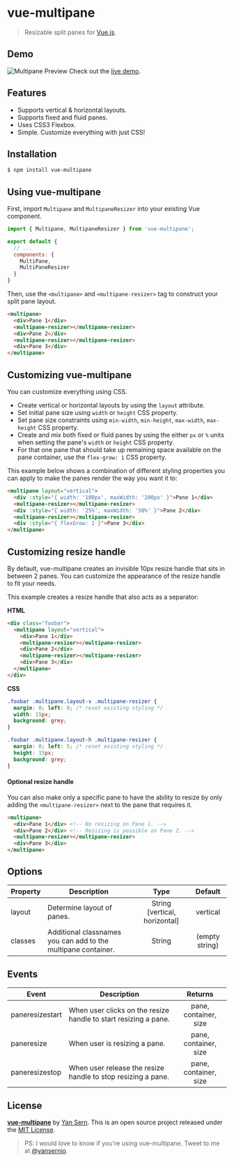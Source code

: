 # vue-multipane
> Resizable split panes for [Vue.js](http://vuejs.org).

## Demo

![Multipane Preview](https://raw.githubusercontent.com/yansern/vue-multipane/master/demo/preview.gif)
Check out the [live demo](https://yansern.github.io/vue-multipane/demo/index.html).

## Features

* Supports vertical & horizontal layouts.
* Supports fixed and fluid panes.
* Uses CSS3 Flexbox.
* Simple. Customize everything with just CSS!

## Installation
```bash
$ npm install vue-multipane
```

## Using vue-multipane

First, import `Multipane` and `MultipaneResizer` into your existing Vue component.
```js
import { Multipane, MultipaneResizer } from 'vue-multipane';

export default {
  // ...
  components: {
    MultiPane,
    MultiPaneResizer
  }
}
```

Then, use the `<multipane>` and `<multipane-resizer>` tag to construct your split pane layout.
```html
<multipane>
  <div>Pane 1</div>
  <multipane-resizer></multipane-resizer>
  <div>Pane 2</div>
  <multipane-resizer></multipane-resizer>
  <div>Pane 3</div>
</multipane>
```

## Customizing vue-multipane
You can customize everything using CSS.

* Create vertical or horizontal layouts by using the `layout` attribute.
* Set initial pane size using `width` or `height` CSS property.
* Set pane size constraints using `min-width`, `min-height`, `max-width`, `max-height` CSS property.
* Create and mix both fixed or fluid panes by using the either `px` or `%` units when setting the pane's `width` or `height` CSS property.
* For that one pane that should take up remaining space available on the pane container, use the `flex-grow: 1` CSS property.

This example below shows a combination of different styling properties you can apply to make the panes render the way you want it to:
```html
<multipane layout="vertical">
  <div :style="{ width: '100px', maxWidth: '200px' }">Pane 1</div>
  <multipane-resizer></multipane-resizer>
  <div :style="{ width: '25%', maxWidth: '50%' }">Pane 2</div>
  <multipane-resizer></multipane-resizer>
  <div :style="{ flexGrow: 1 }">Pane 3</div>
</multipane>

```

## Customizing resize handle
By default, vue-multipane creates an invisible 10px resize handle that sits in between 2 panes. You can customize the appearance of the resize handle to fit your needs.

This example creates a resize handle that also acts as a separator:

**HTML**
```html
<div class="foobar">
  <multipane layout="vertical">
    <div>Pane 1</div>
    <multipane-resizer></multipane-resizer>
    <div>Pane 2</div>
    <multipane-resizer></multipane-resizer>
    <div>Pane 3</div>
  </multipane>
</div>
```

**CSS**
```css
.foobar .multipane.layout-v .multipane-resizer {
  margin: 0; left: 0; /* reset existing styling */
  width: 15px;
  background: grey;
}

.foobar .multipane.layout-h .multipane-resizer {
  margin: 0; left: 5; /* reset existing styling */
  height: 15px;
  background: grey;
}

```

#### Optional resize handle
You can also make only a specific pane to have the ability to resize by only adding the `<multipane-resizer>` next to the pane that requires it.

```html
<multipane>
  <div>Pane 1</div> <!-- No resizing on Pane 1. -->
  <div>Pane 2</div> <!-- Resizing is possible on Pane 2. -->
  <multipane-resizer></multipane-resizer>
  <div>Pane 3</div>
</multipane>
```

## Options
|    Property    |    Description   |   Type   |	Default	|
| -----------------  | ---------------- | :--------: | :----------: |
| layout       | Determine layout of panes. |String [vertical, horizontal] |vertical |
| classes      | Additional classnames you can add to the multipane container. |String | (empty string) |


## Events
|    Event    |    Description   |   Returns   |
| -----------------  | ---------------- | :--------: |
| paneresizestart    | When user clicks on the resize handle to start resizing a pane. | pane, container, size |
| paneresize    | When user is resizing a pane. | pane, container, size |
| paneresizestop    | When user release the resize handle to stop resizing a pane. | pane, container, size |

## License
**[vue-multipane](https://github.com/yansern/vue-multipane)** by [Yan Sern](https://twitter.com/yansernio). This is an open source project released under the [MIT License](LICENSE).

> PS: I would love to know if you're using vue-multipane. Tweet to me at [@yansernio](https://twitter.com/yansernio).
